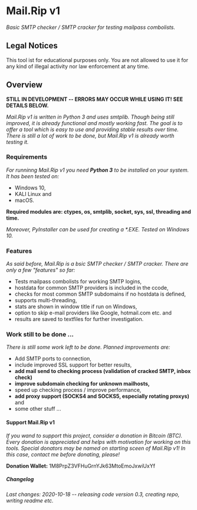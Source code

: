 # Mail.Rip v1
<p><i>Basic SMTP checker / SMTP cracker for testing mailpass combolists.</i></p>

<h2>Legal Notices</h2>
<p>This tool ist for educational purposes only. You are not allowed to use it for any kind of illegal activity nor law enforcement at any time.</p>

<h2>Overview</h2>
<p><b>STILL IN DEVELOPMENT -- ERRORS MAY OCCUR WHILE USING IT! SEE DETAILS BELOW.</b></p>
<p><i>Mail.Rip v1 is written in Python 3 and uses smtplib. Though being still improved, it is already functional and mostly working fast. The goal is to offer a tool which is easy to use and providing stable results over time. There is still a lot of work to be done, but Mail.Rip v1 is already worth testing it.</i></p>

<h3>Requirements</h3>
<p><i>For runninng Mail.Rip v1 you need <b>Python 3</b> to be installed on your system. It has been tested on:</i></p>
<p>
  <ul>
    <li>Windows 10,</li>
    <li>KALI Linux and</li>
    <li>macOS.</li>
  </ul>
</p>
<p><b>Required modules are: ctypes, os, smtplib, socket, sys, ssl, threading and time.</b></p>
<p><i>Moreover, PyInstaller can be used for creating a *.EXE. Tested on Windows 10.</i></p>

<h3>Features</h3>
<p><i>As said before, Mail.Rip is a bsic SMTP checker / SMTP cracker. There are only a few "features" so far:</i></p>
<p>
  <ul>
    <li>Tests mailpass combolists for working SMTP logins,</li>
    <li>hostdata for common SMTP providers is included in the ccode,</li>
    <li>checks for most common SMTP subdomains if no hostdata is defined,</li>
    <li>supports multi-threading,</li>
    <li>stats are shown in window title if run on Windows,</li>
    <li>option to skip e-mail providers like Google, hotmail.com etc. and</li>
    <li>results are saved to textfiles for further investigation.</li>
  </ul>
</p>

<h3>Work still to be done ...</h3>
<p><i>There is still some work left to be done. Planned improvements are:</i></p>
<p>
  <ul>
    <li>Add SMTP ports to connection,</li>
    <li>include improved SSL support for better results,</li>
    <li><b>add mail send to checking process (validation of cracked SMTP, inbox check)</b></li>
    <li><b>improve subdomain checking for unknown mailhosts,</b></li>
    <li>speed up checking process / improve performance,</li>
    <li><b>add proxy support (SOCKS4 and SOCKS5, especially rotating proxys)</b> and</li>
    <li>some other stuff ...</li>
  </ul>
</p>

<h4>Support Mail.Rip v1</h4>
<p><i>If you wand to support this project, consider a donation in Bitcoin (BTC). Every donation is appreciated and helps with motivation for working on this tools. Special donators may be named on starting sceen of Mail.Rip v1! In this case, contact me before donating, please!</i></p>
<p><b>Donation Wallet:</b>   1M8PrpZ3VFHuGrnYJk63MtoEmoJxwiUxYf</p>

<h5>Changelog</h5>
<p><i>Last changes: 2020-10-18 -- releasing code version 0.3, creating repo, writing readme etc.</i></p>
